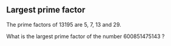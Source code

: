 ## Largest prime factor ##
The prime factors of 13195 are 5, 7, 13 and 29.

What is the largest prime factor of the number 600851475143 ?

